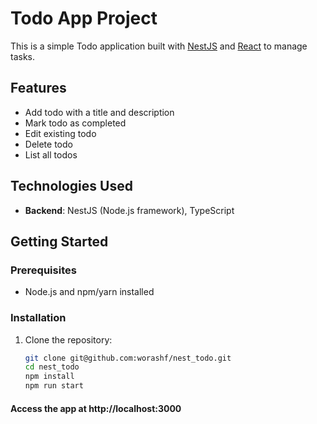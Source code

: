 # Todo App Project

This is a simple Todo application built with [NestJS](https://nestjs.com/) and [React](https://reactjs.org/) to manage tasks.

## Features

- Add todo with a title and description
- Mark todo as completed
- Edit existing todo
- Delete todo
- List all todos


## Technologies Used

- **Backend**: NestJS (Node.js framework), TypeScript

## Getting Started

### Prerequisites

- Node.js and npm/yarn installed

### Installation

1. Clone the repository:

   ```bash
   git clone git@github.com:worashf/nest_todo.git
   cd nest_todo
   npm install
   npm run start

   ```
#### Access the app at http://localhost:3000